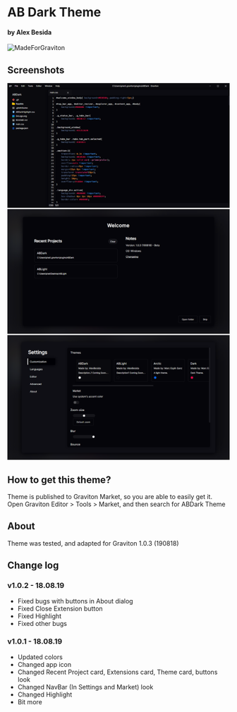 # AB Dark Theme
#### by Alex Besida
![MadeForGraviton](https://raw.githubusercontent.com/Graviton-Code-Editor/website/master/src/badges/made_for_graviton.svg?sanitize=true)

## Screenshots
![FirstScreenshot](https://raw.githubusercontent.com/AlexBesida/ABDark/master/ReadMe/SS1.png)
![SecondScreenshot](https://raw.githubusercontent.com/AlexBesida/ABDark/master/ReadMe/SS2.png)
![ThirdScreenshot](https://raw.githubusercontent.com/AlexBesida/ABDark/master/ReadMe/SS3.png)

## How to get this theme?
Theme is published to Graviton Market, so you are able to easily get it.
Open Graviton Editor > Tools > Market, and then search for ABDark Theme

## About
Theme was tested, and adapted for Graviton 1.0.3 (190818)

## Change log
### v1.0.2 - 18.08.19
- Fixed bugs with buttons in About dialog
- Fixed Close Extension button
- Fixed Highlight
- Fixed other bugs

### v1.0.1 - 18.08.19
- Updated colors
- Changed app icon
- Changed Recent Project card, Extensions card, Theme card, buttons look
- Changed NavBar (In Settings and Market) look
- Changed Highlight
- Bit more



